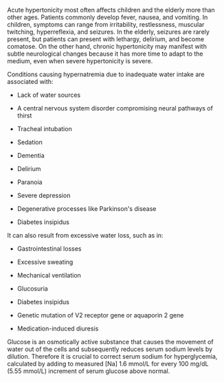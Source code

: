 Acute hypertonicity most often affects children and the elderly more than other ages. Patients commonly develop fever, nausea, and vomiting. In children, symptoms can range from irritability, restlessness, muscular twitching, hyperreflexia, and seizures. In the elderly, seizures are rarely present, but patients can present with lethargy, delirium, and become comatose. On the other hand, chronic hypertonicity may manifest with subtle neurological changes because it has more time to adapt to the medium, even when severe hypertonicity is severe.

Conditions causing hypernatremia due to inadequate water intake are associated with:

- Lack of water sources

- A central nervous system disorder compromising neural pathways of thirst

- Tracheal intubation

- Sedation

- Dementia

- Delirium

- Paranoia

- Severe depression

- Degenerative processes like Parkinson's disease

- Diabetes insipidus

It can also result from excessive water loss, such as in:

- Gastrointestinal losses

- Excessive sweating

- Mechanical ventilation

- Glucosuria

- Diabetes insipidus

- Genetic mutation of V2 receptor gene or aquaporin 2 gene

- Medication-induced diuresis

Glucose is an osmotically active substance that causes the movement of water out of the cells and subsequently reduces serum sodium levels by dilution. Therefore it is crucial to correct serum sodium for hyperglycemia, calculated by adding to measured [Na] 1.6 mmol/L for every 100 mg/dL (5.55 mmol/L) increment of serum glucose above normal.